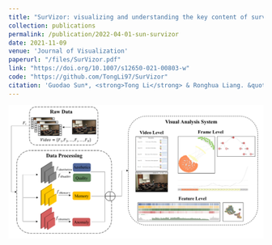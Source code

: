 ```yaml
---
title: "SurVizor: visualizing and understanding the key content of surveillance videos"
collection: publications
permalink: /publication/2022-04-01-sun-survizor
date: 2021-11-09
venue: 'Journal of Visualization'
paperurl: "/files/SurVizor.pdf"
link: "https://doi.org/10.1007/s12650-021-00803-w"
code: "https://github.com/TongLi97/SurVizor"
citation: 'Guodao Sun*, <strong>Tong Li</strong> & Ronghua Liang. &quot; <i> Journal of Visualization, 2022. </i>'
---
```


<img src="/images/SurVizor.png" />
